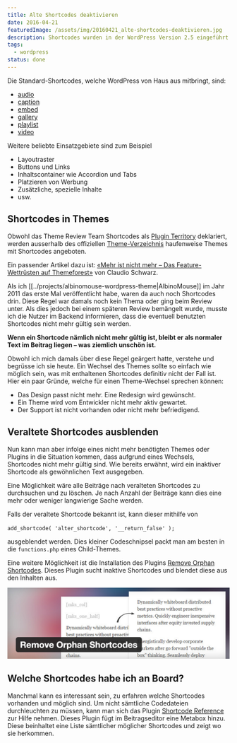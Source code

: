 ```yaml
---
title: Alte Shortcodes deaktivieren
date: 2016-04-21
featuredImage: /assets/img/20160421_alte-shortcodes-deaktivieren.jpg
description: Shortcodes wurden in der WordPress Version 2.5 eingeführt. Einen Shortcode erkennt man an den eckigen Klammern […]. Solche Shortcodes können auf sehr einfache Weise in den Beitragseditor eingegeben werden, welche eine hinterlegte Funktion auslösen.
tags:
  - wordpress
status: done
---
```

Die Standard-Shortcodes, welche WordPress von Haus aus mitbringt, sind:

- [audio](https://codex.wordpress.org/Audio_Shortcode)
- [caption](https://codex.wordpress.org/Caption_Shortcode)
- [embed](https://codex.wordpress.org/Embed_Shortcode)
- [gallery](https://codex.wordpress.org/Gallery_Shortcode)
- [playlist](https://codex.wordpress.org/Playlist_Shortcode)
- [video](https://codex.wordpress.org/Video_Shortcode)

Weitere beliebte Einsatzgebiete sind zum Beispiel

- Layoutraster
- Buttons und Links
- Inhaltscontainer wie Accordion und Tabs
- Platzieren von Werbung
- Zusätzliche, spezielle Inhalte
- usw.

## Shortcodes in Themes

Obwohl das Theme Review Team Shortcodes als [Plugin Territory](https://make.wordpress.org/themes/handbook/review/required/explanations-and-examples/#plugin-territory) deklariert, werden ausserhalb des offiziellen [Theme-Verzeichnis](https://wordpress.org/themes/) haufenweise Themes mit Shortcodes angeboten.

Ein passender Artikel dazu ist: [«Mehr ist nicht mehr – Das Feature-Wettrüsten auf Themeforest»](https://www.claudioschwarz.com/2013/mehr-ist-nicht-mehr-das-feature-wettruesten-auf-themeforest/) von Claudio Schwarz.

Als ich [[../projects/albinomouse-wordpress-theme|AlbinoMouse]] im Jahr 2011 das erste Mal veröffentlicht habe, waren da auch noch Shortcodes drin. Diese Regel war damals noch kein Thema oder ging beim Review unter. Als dies jedoch bei einem späteren Review bemängelt wurde, musste ich die Nutzer im Backend informieren, dass die eventuell benutzten Shortcodes nicht mehr gültig sein werden.

**Wenn ein Shortcode nämlich nicht mehr gültig ist, bleibt er als normaler Text im Beitrag liegen – was ziemlich unschön ist.**

Obwohl ich mich damals über diese Regel geärgert hatte, verstehe und begrüsse ich sie heute. Ein Wechsel des Themes sollte so einfach wie möglich sein, was mit enthaltenen Shortcodes definitiv nicht der Fall ist. Hier ein paar Gründe, welche für einen Theme-Wechsel sprechen können:

- Das Design passt nicht mehr. Eine Redesign wird gewünscht.
- Ein Theme wird vom Entwickler nicht mehr aktiv gewartet.
- Der Support ist nicht vorhanden oder nicht mehr befriedigend.

## Veraltete Shortcodes ausblenden

Nun kann man aber infolge eines nicht mehr benötigten Themes oder Plugins in die Situation kommen, dass aufgrund eines Wechsels, Shortcodes nicht mehr gültig sind. Wie bereits erwähnt, wird ein inaktiver Shortcode als gewöhnlichen Text ausgegeben.

Eine Möglichkeit wäre alle Beiträge nach veralteten Shortcodes zu durchsuchen und zu löschen. Je nach Anzahl der Beiträge kann dies eine mehr oder weniger langwierige Sache werden.

Falls der veraltete Shortcode bekannt ist, kann dieser mithilfe von

`add_shortcode( 'alter_shortcode', '__return_false' );`

ausgeblendet werden. Dies kleiner Codeschnipsel packt man am besten in die `functions.php` eines Child-Themes.

Eine weitere Möglichkeit ist die Installation des Plugins [Remove Orphan Shortcodes](https://wordpress.org/plugins/remove-orphan-shortcodes/). Dieses Plugin sucht inaktive Shortcodes und blendet diese aus den Inhalten aus.

![WP Plugin Remove Orphan Shortcodes](../../../assets/img/20160421_alte-shortcodes-deaktivieren_1.jpg)

## Welche Shortcodes habe ich an Board?

Manchmal kann es interessant sein, zu erfahren welche Shortcodes vorhanden und möglich sind. Um nicht sämtliche Codedateien durchleuchten zu müssen, kann man sich das Plugin [Shortcode Reference](https://wordpress.org/plugins/shortcode-reference/) zur Hilfe nehmen. Dieses Plugin fügt im Beitragseditor eine Metabox hinzu. Diese beinhaltet eine Liste sämtlicher möglicher Shortcodes und zeigt wo sie herkommen.

